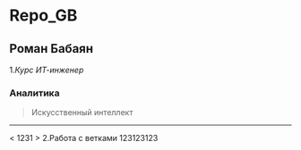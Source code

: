 # Repo_GB

## Роман Бабаян
1.*Курс ИТ-инженер*
### Аналитика
>Искусственный интеллект
***
< 1231 >
2.Работа с ветками
123123123